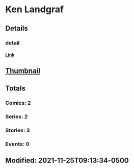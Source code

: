 # Ken  Landgraf 
## Details
### detail
#### [Link](http://marvel.com/comics/creators/13931/ken_landgraf?utm_campaign=apiRef&utm_source=225578a89fc76f3d20fbffda5d17a88d)
## [Thumbnail](http://i.annihil.us/u/prod/marvel/i/mg/b/40/image_not_available.jpg)
## Totals
### Comics: 2
### Series: 2
### Stories: 3
### Events: 0
## Modified: 2021-11-25T09:13:34-0500